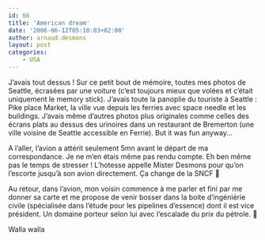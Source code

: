 ```yaml
---
id: 66
title: 'American dream'
date: '2006-06-12T05:10:03+02:00'
author: arnaud.desmons
layout: post
categories:
    - USA
---
```


J’avais tout dessus ! Sur ce petit bout de mémoire, toutes mes photos de Seattle, écrasées par une voiture (c’est toujours mieux que volées et c’était uniquement le memory stick). J’avais toute la panoplie du touriste à Seattle : Pike place Market, la ville vue depuis les ferries avec space needle et les buildings. J’avais même d’autres photos plus originales comme celles des écrans plats au dessus des urinoires dans un restaurant de Bremerton (une ville voisine de Seattle accessible en Ferrie). But it was fun anyway…

A l’aller, l’avion a attérit seulement 5mn avant le départ de ma correspondance. Je ne m’en étais même pas rendu compte. Eh ben même pas le temps de stresser ! L’hotesse appelle Mister Desmons pour qu’on l’escorte jusqu’à son avion directement. Ça change de la SNCF 🙂

Au retour, dans l’avion, mon voisin commence à me parler et fini par me donner sa carte et me propose de venir bosser dans la boite d’ingéniérie civile (spécialisée dans l’étude pour les pipelines d’essence) dont il est vice président. Un domaine porteur selon lui avec l’escalade du prix du pétrole. 🙂

Walla walla